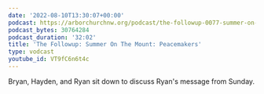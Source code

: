 ```yaml
---
date: '2022-08-10T13:30:07+00:00'
podcast: https://arborchurchnw.org/podcast/the-followup-0077-summer-on-the-mount-peacemakers.mp3
podcast_bytes: 30764284
podcast_duration: '32:02'
title: 'The Followup: Summer On The Mount: Peacemakers'
type: vodcast
youtube_id: VT9fC6n6t4c
---
```


Bryan, Hayden, and Ryan sit down to discuss Ryan's message from Sunday.